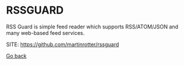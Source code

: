 # RSSGUARD

 RSS Guard is simple feed reader which supports
 RSS/ATOM/JSON and many web-based feed services.
 
 SITE: https://github.com/martinrotter/rssguard

 [Go back](https://portable-linux-apps.github.io/apps.html)
